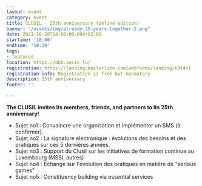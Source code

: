 ```yaml
---
layout: event
category: event
title: CLUSIL - 25th anniversary (online edition)
banner: "/assets/img/already-25-years-together-2.png"
date: 2021-10-20T18:00:00.000+02:00
startime: '18:00'
endtime: '19:30'
tags:
- featured
location: https://bbb.secin.lu/
registration: https://landing.mailerlite.com/webforms/landing/k3t4n1
registration-info: Registration is free but mandatory
description: 25th anniversary
footer: ''

---
```

**The CLUSIL invites its members, friends, and partners to its 25th anniversary!**

* Sujet no1 : Convaincre une organisation et implémenter un SMS (à confirmer).
* Sujet no2 : La signature électronique : évolutions des besoins et des pratiques sur ces 5 dernières années.
* Sujet no3 : Support du Clusil sur les initiatives de formation continue au Luxembourg (MSSI, autres)
* Sujet no4 : Echange sur l'évolution des pratiques en matière de "serious games"
* Sujet no5 : Constituency building via essential services